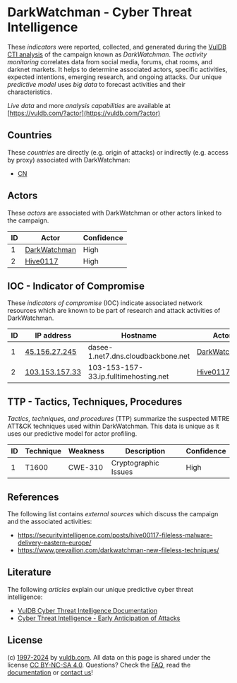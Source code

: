 # DarkWatchman - Cyber Threat Intelligence

These _indicators_ were reported, collected, and generated during the [VulDB CTI analysis](https://vuldb.com/?kb.cti) of the campaign known as _DarkWatchman_. The _activity monitoring_ correlates data from social media, forums, chat rooms, and darknet markets. It helps to determine associated actors, specific activities, expected intentions, emerging research, and ongoing attacks. Our unique _predictive model_ uses _big data_ to forecast activities and their characteristics.

_Live data_ and more _analysis capabilities_ are available at [https://vuldb.com/?actor](https://vuldb.com/?actor)

## Countries

These _countries_ are directly (e.g. origin of attacks) or indirectly (e.g. access by proxy) associated with DarkWatchman:

* [CN](https://vuldb.com/?country.cn)

## Actors

These _actors_ are associated with DarkWatchman or other actors linked to the campaign.

ID | Actor | Confidence
-- | ----- | ----------
1 | [DarkWatchman](https://vuldb.com/?actor.darkwatchman) | High
2 | [Hive0117](https://vuldb.com/?actor.hive0117) | High

## IOC - Indicator of Compromise

These _indicators of compromise_ (IOC) indicate associated network resources which are known to be part of research and attack activities of DarkWatchman.

ID | IP address | Hostname | Actor | Confidence
-- | ---------- | -------- | ----- | ----------
1 | [45.156.27.245](https://vuldb.com/?ip.45.156.27.245) | dasee-1.net7.dns.cloudbackbone.net | [DarkWatchman](https://vuldb.com/?actor.darkwatchman) | High
2 | [103.153.157.33](https://vuldb.com/?ip.103.153.157.33) | 103-153-157-33.ip.fulltimehosting.net | [Hive0117](https://vuldb.com/?actor.hive0117) | High

## TTP - Tactics, Techniques, Procedures

_Tactics, techniques, and procedures_ (TTP) summarize the suspected MITRE ATT&CK techniques used within DarkWatchman. This data is unique as it uses our predictive model for actor profiling.

ID | Technique | Weakness | Description | Confidence
-- | --------- | -------- | ----------- | ----------
1 | T1600 | CWE-310 | Cryptographic Issues | High

## References

The following list contains _external sources_ which discuss the campaign and the associated activities:

* https://securityintelligence.com/posts/hive00117-fileless-malware-delivery-eastern-europe/
* https://www.prevailion.com/darkwatchman-new-fileless-techniques/

## Literature

The following _articles_ explain our unique predictive cyber threat intelligence:

* [VulDB Cyber Threat Intelligence Documentation](https://vuldb.com/?kb.cti)
* [Cyber Threat Intelligence - Early Anticipation of Attacks](https://www.scip.ch/en/?labs.20201022)

## License

(c) [1997-2024](https://vuldb.com/?kb.changelog) by [vuldb.com](https://vuldb.com/?kb.about). All data on this page is shared under the license [CC BY-NC-SA 4.0](https://creativecommons.org/licenses/by-nc-sa/4.0/). Questions? Check the [FAQ](https://vuldb.com/?kb.faq), read the [documentation](https://vuldb.com/?kb) or [contact us](https://vuldb.com/?contact)!
